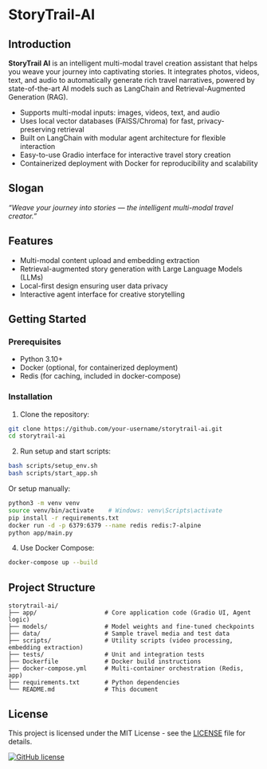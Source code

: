 # StoryTrail-AI

## Introduction

**StoryTrail AI** is an intelligent multi-modal travel creation assistant that helps you weave your journey into captivating stories. It integrates photos, videos, text, and audio to automatically generate rich travel narratives, powered by state-of-the-art AI models such as LangChain and Retrieval-Augmented Generation (RAG).

- Supports multi-modal inputs: images, videos, text, and audio  
- Uses local vector databases (FAISS/Chroma) for fast, privacy-preserving retrieval  
- Built on LangChain with modular agent architecture for flexible interaction  
- Easy-to-use Gradio interface for interactive travel story creation  
- Containerized deployment with Docker for reproducibility and scalability  

## Slogan

*“Weave your journey into stories — the intelligent multi-modal travel creator.”*

## Features

- Multi-modal content upload and embedding extraction  
- Retrieval-augmented story generation with Large Language Models (LLMs)  
- Local-first design ensuring user data privacy  
- Interactive agent interface for creative storytelling  

## Getting Started

### Prerequisites

- Python 3.10+  
- Docker (optional, for containerized deployment)  
- Redis (for caching, included in docker-compose)

### Installation

1. Clone the repository:

```bash
git clone https://github.com/your-username/storytrail-ai.git
cd storytrail-ai
```

2. Run setup and start scripts:
```bash
bash scripts/setup_env.sh
bash scripts/start_app.sh
```

Or setup manually:

```bash
python3 -m venv venv
source venv/bin/activate    # Windows: venv\Scripts\activate
pip install -r requirements.txt
docker run -d -p 6379:6379 --name redis redis:7-alpine
python app/main.py
```

4. Use Docker Compose:

```bash
docker-compose up --build
```

## Project Structure

```
storytrail-ai/
├── app/                   # Core application code (Gradio UI, Agent logic)
├── models/                # Model weights and fine-tuned checkpoints
├── data/                  # Sample travel media and test data
├── scripts/               # Utility scripts (video processing, embedding extraction)
├── tests/                 # Unit and integration tests
├── Dockerfile             # Docker build instructions
├── docker-compose.yml     # Multi-container orchestration (Redis, app)
├── requirements.txt       # Python dependencies
└── README.md              # This document
```


## License

This project is licensed under the MIT License - see the [LICENSE](LICENSE) file for details.

[![GitHub license](https://img.shields.io/badge/license-MIT-blue.svg)](LICENSE)